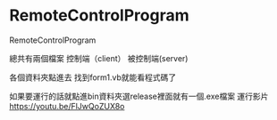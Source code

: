 # RemoteControlProgram
RemoteControlProgram

總共有兩個檔案
控制端（client）
被控制端(server)

各個資料夾點進去 找到form1.vb就能看程式碼了

如果要運行的話就點進bin資料夾選release裡面就有一個.exe檔案
運行影片 https://youtu.be/FlJwQoZUX8o
